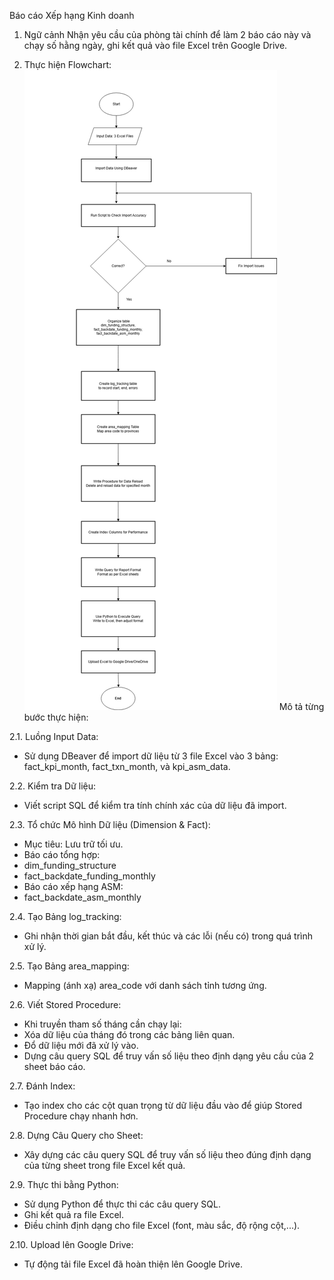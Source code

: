 Báo cáo Xếp hạng Kinh doanh
1. Ngữ cảnh
Nhận yêu cầu của phòng tài chính để làm 2 báo cáo này và chạy số hằng ngày, ghi kết quả vào file Excel trên Google Drive.

2. Thực hiện
Flowchart:
![flowchart_process](flowchart_report.png)
Mô tả từng bước thực hiện:

2.1.  Luồng Input Data:
* Sử dụng DBeaver để import dữ liệu từ 3 file Excel vào 3 bảng: fact_kpi_month, fact_txn_month, và kpi_asm_data.

2.2.  Kiểm tra Dữ liệu:
* Viết script SQL để kiểm tra tính chính xác của dữ liệu đã import.

2.3.  Tổ chức Mô hình Dữ liệu (Dimension & Fact):
* Mục tiêu: Lưu trữ tối ưu.
* Báo cáo tổng hợp:
* dim_funding_structure
* fact_backdate_funding_monthly
* Báo cáo xếp hạng ASM:
* fact_backdate_asm_monthly

2.4.  Tạo Bảng log_tracking:
* Ghi nhận thời gian bắt đầu, kết thúc và các lỗi (nếu có) trong quá trình xử lý.

2.5.  Tạo Bảng area_mapping:
* Mapping (ánh xạ) area_code với danh sách tỉnh tương ứng.

2.6.  Viết Stored Procedure:
* Khi truyền tham số tháng cần chạy lại:
* Xóa dữ liệu của tháng đó trong các bảng liên quan.
* Đổ dữ liệu mới đã xử lý vào.
* Dựng câu query SQL để truy vấn số liệu theo định dạng yêu cầu của 2 sheet báo cáo.

2.7.  Đánh Index:
* Tạo index cho các cột quan trọng từ dữ liệu đầu vào để giúp Stored Procedure chạy nhanh hơn.

2.8.  Dựng Câu Query cho Sheet:
* Xây dựng các câu query SQL để truy vấn số liệu theo đúng định dạng của từng sheet trong file Excel kết quả.

2.9.  Thực thi bằng Python:
* Sử dụng Python để thực thi các câu query SQL.
* Ghi kết quả ra file Excel.
* Điều chỉnh định dạng cho file Excel (font, màu sắc, độ rộng cột,...).

2.10. Upload lên Google Drive:
* Tự động tải file Excel đã hoàn thiện lên Google Drive.



